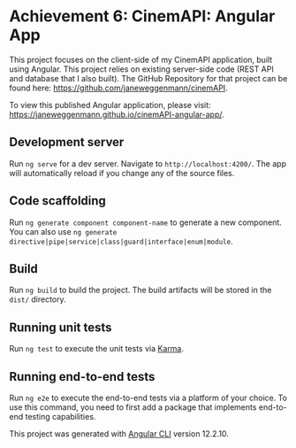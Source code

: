 # Achievement 6: CinemAPI: Angular App
This project focuses on the client-side of my CinemAPI application, built using Angular. This project relies on existing server-side code (REST API and database that I also built). The GitHub Repository for that project can be found here: https://github.com/janeweggenmann/cinemAPI.

To view this published Angular application, please visit: https://janeweggenmann.github.io/cinemAPI-angular-app/.

## Development server

Run `ng serve` for a dev server. Navigate to `http://localhost:4200/`. The app will automatically reload if you change any of the source files.

## Code scaffolding

Run `ng generate component component-name` to generate a new component. You can also use `ng generate directive|pipe|service|class|guard|interface|enum|module`.

## Build

Run `ng build` to build the project. The build artifacts will be stored in the `dist/` directory.

## Running unit tests

Run `ng test` to execute the unit tests via [Karma](https://karma-runner.github.io).

## Running end-to-end tests

Run `ng e2e` to execute the end-to-end tests via a platform of your choice. To use this command, you need to first add a package that implements end-to-end testing capabilities.

This project was generated with [Angular CLI](https://github.com/angular/angular-cli) version 12.2.10.

